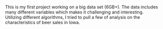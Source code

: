 This is my first project working on a big data set (6GB+). The data includes many different variables which makes it challenging and interesting. Utilizing different algorithms, I tried to pull a few of analysis on the characteristics of beer sales in Iowa.
